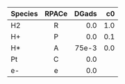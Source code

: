 | Species | RPACe | DGads |    c0 |
|---------|:-----:|------:|------:|
| H2      |   R   |   0.0 |   1.0 |
| H+      |   P   |   0.0 |   0.1 |
| H*      |   A   | 75e-3 |   0.0 |
| Pt      |   C   |   0.0 |       |
| e-      |   e   |   0.0 |       |
